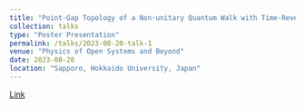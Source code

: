 ```yaml
---
title: "Point-Gap Topology of a Non-unitary Quantum Walk with Time-Reversal Symmetry."
collection: talks
type: "Poster Presentation"
permalink: /talks/2023-08-20-talk-1
venue: "Physics of Open Systems and Beyond"
date: 2023-08-20
location: "Sapporo, Hokkaido University, Japan"
---
```


[Link](https://sites.google.com/view/pos-byd/home?authuser=0)
